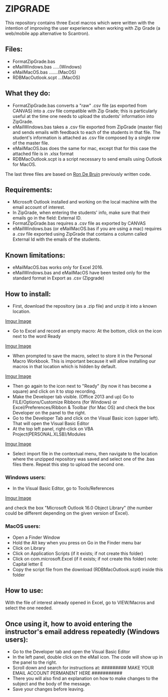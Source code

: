 # ZIPGRADE

This repository contains three Excel macros which were written with the intention of improving the user experience when working with Zip Grade (a web/mobile app alternative to Scantron). 

## Files:
- FormatZipGrade.bas
- eMailWindows.bas .....(Windows)
- eMailMacOS.bas .......(MacOS)
- RDBMacOutlook.scpt ...(MacOS)

## What they do:

- FormatZipGrade.bas converts a "raw" .csv file (as exported from CANVAS) into a .csv file compatible with Zip Grade; this is particularly useful at the time one needs to upload the students' information into ZipGrade. 
- eMailWindows.bas takes a .csv file exported from ZipGrade (master file) and sends emails with feedback to each of the students in that file. The student's information is attached as .csv file composed by a single row of the master file. 
- eMailMacOS.bas does the same for mac, except that for this case the attached file is in .xlsx format
- RDBMacOutlook.scpt is a script necessary to send emails using Outlook for MacOS.

The last three files are based on [Ron De Bruin](http://www.rondebruin.nl) previously written code.

## Requirements:

- Microsoft Outlook installed and working on the local machine with the email account of interest.
- In ZipGrade, when entering the students' info, make sure that their emails go in the field: External ID.
- FormatZipGrade.bas requires a .csv file as exported by CANVAS
- eMailWindows.bas (or eMailMacOS.bas if you are using a mac) requires a .csv file exported using ZipGrade that contains a column called External Id with the emails of the students.

## Known limitations:

- eMailMacOS.bas works only for Excel 2016.
- eMailWindows.bas and eMailMacOS have been tested only for the standard format in Export as .csv (Zipgrade)

## How to install:

- First, download the repository (as a .zip file) and unzip it into a known location.

[Imgur Image](https://i.imgur.com/YXLWCuC.png)

- Go to Excel and record an empty macro: At the bottom, click on the icon next to the word Ready

[Imgur Image](https://i.imgur.com/7eQNMks.png)

- When prompted to save the macro, select to store it in the Personal Macro Workbook. This is important because it will allow installing our macros in that location which is hidden by default.

[Imgur Image](https://i.imgur.com/QGXl2kg.png)

- Then go again to the icon next to "Ready" (by now it has become a square) and click on it to stop recording.
- Make the Developer tab visible. (Office 2013 and up) Go to FILE/Options/Customize Ribbons (for Windows)  or Excel/Preferences/Ribbon & Toolbar (for Mac OS) and check the box Developer on the panel to the right.
- Go to the Developer Tab and click on the Visual Basic icon (upper left).  That will open the Visual Basic Editor 
- At the top left panel, right-click on VBA Project(PERSONAL.XLSB)/Modules 

[Imgur Image](https://i.imgur.com/mfjyjKu.png)

- Select import file in the contextual menu, then navigate to the location where the unzipped repository was saved and select one of the .bas files there. Repeat this step to upload the second one.

### Windows users:

- In the Visual Basic Editor, go to Tools/References 

[Imgur Image](https://i.imgur.com/RAM3eZN.png)

and check the box "Microsoft Outlook 16.0 Object Library" (the number could be different depending on the given version of Excel).

### MacOS users:

- Open a Finder Window
- Hold the Alt key when you press on Go in the Finder menu bar
- Click on Library
- Click on Application Scripts (if it exists; if not create this folder)
- Click on com.microsoft.Excel (if it exists; if not create this folder) note: Capital letter E
- Copy the script file from the download (RDBMacOutlook.scpt) inside this folder

## How to use:

With the file of interest already opened in Excel, go to VIEW/Macros and select the one needed.


## Once using it, how to avoid entering the instructor's email address repeatedly (Windows users):

- Go to the Developer tab and open the Visual Basic Editor
- In the left panel, double click on the eMail icon. The code will show up in the panel to the right.
- Scroll down and search for instructions at: 
######### MAKE YOUR EMAIL ACCOUNT PERMANENT HERE  ###########
- There you will also find an explanation on how to make changes to the subject and the body of the message.
- Save your changes before leaving.
